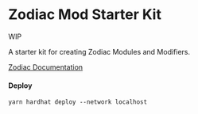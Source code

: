 # Zodiac Mod Starter Kit

WIP

A starter kit for creating Zodiac Modules and Modifiers.

[Zodiac Documentation](https://gnosis.github.io/zodiac/docs)

#### Deploy

```
yarn hardhat deploy --network localhost
```
